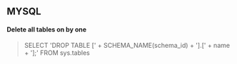 MYSQL
---

#### Delete all tables on by one

> SELECT 'DROP TABLE [' + SCHEMA_NAME(schema_id) + '].[' + name + '];' FROM sys.tables
